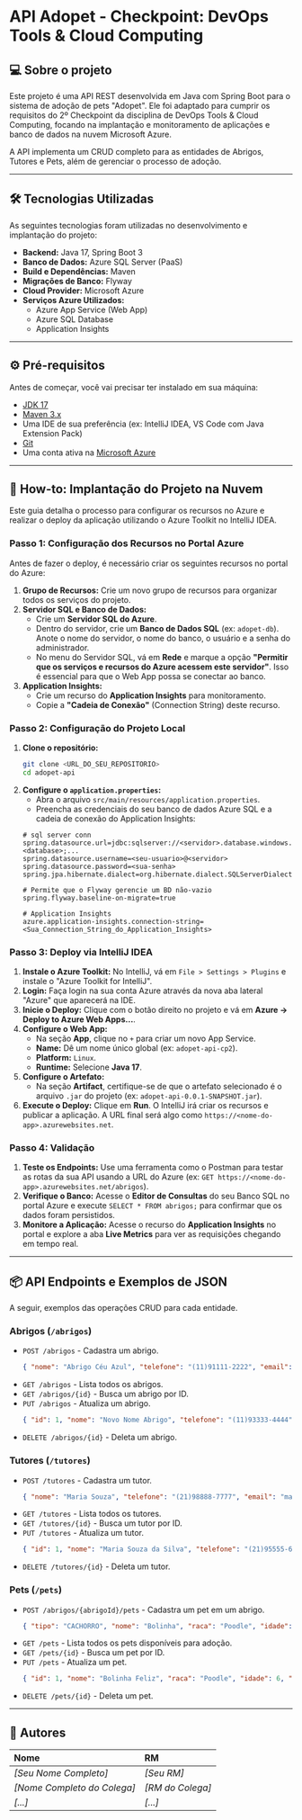 # API Adopet - Checkpoint: DevOps Tools & Cloud Computing

## 💻 Sobre o projeto

Este projeto é uma API REST desenvolvida em Java com Spring Boot para o sistema de adoção de pets "Adopet". Ele foi adaptado para cumprir os requisitos do 2º Checkpoint da disciplina de DevOps Tools & Cloud Computing, focando na implantação e monitoramento de aplicações e banco de dados na nuvem Microsoft Azure.

A API implementa um CRUD completo para as entidades de Abrigos, Tutores e Pets, além de gerenciar o processo de adoção.

---

## 🛠 Tecnologias Utilizadas

As seguintes tecnologias foram utilizadas no desenvolvimento e implantação do projeto:

- **Backend:** Java 17, Spring Boot 3
- **Banco de Dados:** Azure SQL Server (PaaS)
- **Build e Dependências:** Maven
- **Migrações de Banco:** Flyway
- **Cloud Provider:** Microsoft Azure
- **Serviços Azure Utilizados:**
  - Azure App Service (Web App)
  - Azure SQL Database
  - Application Insights

---

## ⚙️ Pré-requisitos

Antes de começar, você vai precisar ter instalado em sua máquina:
- [JDK 17](https://www.oracle.com/java/technologies/javase/jdk17-archive-downloads.html)
- [Maven 3.x](https://maven.apache.org/download.cgi)
- Uma IDE de sua preferência (ex: IntelliJ IDEA, VS Code com Java Extension Pack)
- [Git](https://git-scm.com/downloads)
- Uma conta ativa na [Microsoft Azure](https://azure.microsoft.com/)

---

## 🚀 How-to: Implantação do Projeto na Nuvem

Este guia detalha o processo para configurar os recursos no Azure e realizar o deploy da aplicação utilizando o Azure Toolkit no IntelliJ IDEA.

### Passo 1: Configuração dos Recursos no Portal Azure

Antes de fazer o deploy, é necessário criar os seguintes recursos no portal do Azure:

1.  **Grupo de Recursos:** Crie um novo grupo de recursos para organizar todos os serviços do projeto.
2.  **Servidor SQL e Banco de Dados:**
    * Crie um **Servidor SQL do Azure**.
    * Dentro do servidor, crie um **Banco de Dados SQL** (ex: `adopet-db`). Anote o nome do servidor, o nome do banco, o usuário e a senha do administrador.
    * No menu do Servidor SQL, vá em **Rede** e marque a opção **"Permitir que os serviços e recursos do Azure acessem este servidor"**. Isso é essencial para que o Web App possa se conectar ao banco.
3.  **Application Insights:**
    * Crie um recurso do **Application Insights** para monitoramento.
    * Copie a **"Cadeia de Conexão"** (Connection String) deste recurso.

### Passo 2: Configuração do Projeto Local

1.  **Clone o repositório:**
    ```bash
    git clone <URL_DO_SEU_REPOSITORIO>
    cd adopet-api
    ```
2.  **Configure o `application.properties`:**
    * Abra o arquivo `src/main/resources/application.properties`.
    * Preencha as credenciais do seu banco de dados Azure SQL e a cadeia de conexão do Application Insights:
    ```properties
    # sql server conn
    spring.datasource.url=jdbc:sqlserver://<servidor>.database.windows.net:1433;database=<database>;...
    spring.datasource.username=<seu-usuario>@<servidor>
    spring.datasource.password=<sua-senha>
    spring.jpa.hibernate.dialect=org.hibernate.dialect.SQLServerDialect

    # Permite que o Flyway gerencie um BD não-vazio
    spring.flyway.baseline-on-migrate=true

    # Application Insights
    azure.application-insights.connection-string=<Sua_Connection_String_do_Application_Insights>
    ```

### Passo 3: Deploy via IntelliJ IDEA

1.  **Instale o Azure Toolkit:** No IntelliJ, vá em `File > Settings > Plugins` e instale o "Azure Toolkit for IntelliJ".
2.  **Login:** Faça login na sua conta Azure através da nova aba lateral "Azure" que aparecerá na IDE.
3.  **Inicie o Deploy:** Clique com o botão direito no projeto e vá em **Azure -> Deploy to Azure Web Apps...**.
4.  **Configure o Web App:**
    * Na seção **App**, clique no `+` para criar um novo App Service.
    * **Name:** Dê um nome único global (ex: `adopet-api-cp2`).
    * **Platform:** `Linux`.
    * **Runtime:** Selecione **Java 17**.
5.  **Configure o Artefato:**
    * Na seção **Artifact**, certifique-se de que o artefato selecionado é o arquivo `.jar` do projeto (ex: `adopet-api-0.0.1-SNAPSHOT.jar`).
6.  **Execute o Deploy:** Clique em **Run**. O IntelliJ irá criar os recursos e publicar a aplicação. A URL final será algo como `https://<nome-do-app>.azurewebsites.net`.

### Passo 4: Validação

1.  **Teste os Endpoints:** Use uma ferramenta como o Postman para testar as rotas da sua API usando a URL do Azure (ex: `GET https://<nome-do-app>.azurewebsites.net/abrigos`).
2.  **Verifique o Banco:** Acesse o **Editor de Consultas** do seu Banco SQL no portal Azure e execute `SELECT * FROM abrigos;` para confirmar que os dados foram persistidos.
3.  **Monitore a Aplicação:** Acesse o recurso do **Application Insights** no portal e explore a aba **Live Metrics** para ver as requisições chegando em tempo real.

---

## 📦 API Endpoints e Exemplos de JSON

A seguir, exemplos das operações CRUD para cada entidade.

### Abrigos (`/abrigos`)
* `POST /abrigos` - Cadastra um abrigo.
    ```json
    { "nome": "Abrigo Céu Azul", "telefone": "(11)91111-2222", "email": "contato@ceuazul.com" }
    ```
* `GET /abrigos` - Lista todos os abrigos.
* `GET /abrigos/{id}` - Busca um abrigo por ID.
* `PUT /abrigos` - Atualiza um abrigo.
    ```json
    { "id": 1, "nome": "Novo Nome Abrigo", "telefone": "(11)93333-4444", "email": "novo@email.com" }
    ```
* `DELETE /abrigos/{id}` - Deleta um abrigo.

### Tutores (`/tutores`)
* `POST /tutores` - Cadastra um tutor.
    ```json
    { "nome": "Maria Souza", "telefone": "(21)98888-7777", "email": "maria.souza@email.com" }
    ```
* `GET /tutores` - Lista todos os tutores.
* `GET /tutores/{id}` - Busca um tutor por ID.
* `PUT /tutores` - Atualiza um tutor.
    ```json
    { "id": 1, "nome": "Maria Souza da Silva", "telefone": "(21)95555-6666", "email": "maria.silva@email.com" }
    ```
* `DELETE /tutores/{id}` - Deleta um tutor.

### Pets (`/pets`)
* `POST /abrigos/{abrigoId}/pets` - Cadastra um pet em um abrigo.
    ```json
    { "tipo": "CACHORRO", "nome": "Bolinha", "raca": "Poodle", "idade": 5, "cor": "Branco", "peso": 8.5 }
    ```
* `GET /pets` - Lista todos os pets disponíveis para adoção.
* `GET /pets/{id}` - Busca um pet por ID.
* `PUT /pets` - Atualiza um pet.
    ```json
    { "id": 1, "nome": "Bolinha Feliz", "raca": "Poodle", "idade": 6, "cor": "Branco", "peso": 8.7 }
    ```
* `DELETE /pets/{id}` - Deleta um pet.

---

## 👥 Autores

| Nome | RM |
| :--- | :--- |
| *[Seu Nome Completo]* | *[Seu RM]* |
| *[Nome Completo do Colega]* | *[RM do Colega]* |
| *[...]* | *[...]* |
